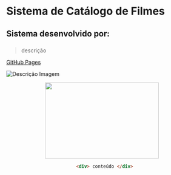 # Sistema de Catálogo de Filmes
## Sistema desenvolvido por:

### 

> descrição
> 
 [GitHub Pages](https://pages.github.com/)
 
 ![Descrição Imagem](https://myoctocat.com/assets/images/base-octocat.svg)

<div align="center">
    <img src="https://myoctocat.com/assets/images/base-octocat.svg" width="300" height="200">
<div>

````html
  <div> conteúdo </div>

````
